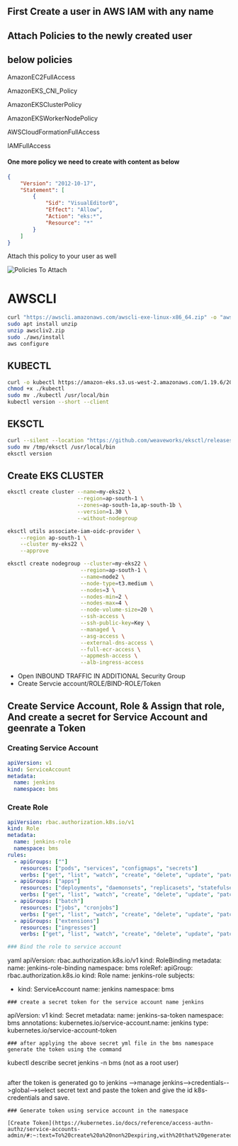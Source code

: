 ## First Create a user in AWS IAM with any name
## Attach Policies to the newly created user
## below policies
AmazonEC2FullAccess

AmazonEKS_CNI_Policy

AmazonEKSClusterPolicy	

AmazonEKSWorkerNodePolicy

AWSCloudFormationFullAccess

IAMFullAccess

#### One more policy we need to create with content as below
```json
{
    "Version": "2012-10-17",
    "Statement": [
        {
            "Sid": "VisualEditor0",
            "Effect": "Allow",
            "Action": "eks:*",
            "Resource": "*"
        }
    ]
}
```
Attach this policy to your user as well

![Policies To Attach](https://github.com/jaiswaladi246/EKS-Complete/blob/main/Policies.png)

# AWSCLI

```bash
curl "https://awscli.amazonaws.com/awscli-exe-linux-x86_64.zip" -o "awscliv2.zip"
sudo apt install unzip
unzip awscliv2.zip
sudo ./aws/install
aws configure
```

## KUBECTL

```bash
curl -o kubectl https://amazon-eks.s3.us-west-2.amazonaws.com/1.19.6/2021-01-05/bin/linux/amd64/kubectl
chmod +x ./kubectl
sudo mv ./kubectl /usr/local/bin
kubectl version --short --client
```

## EKSCTL

```bash
curl --silent --location "https://github.com/weaveworks/eksctl/releases/latest/download/eksctl_$(uname -s)_amd64.tar.gz" | tar xz -C /tmp
sudo mv /tmp/eksctl /usr/local/bin
eksctl version
```

## Create EKS CLUSTER

```bash
eksctl create cluster --name=my-eks22 \
                      --region=ap-south-1 \
                      --zones=ap-south-1a,ap-south-1b \
                      --version=1.30 \
                      --without-nodegroup

eksctl utils associate-iam-oidc-provider \
    --region ap-south-1 \
    --cluster my-eks22 \
    --approve

eksctl create nodegroup --cluster=my-eks22 \
                       --region=ap-south-1 \
                       --name=node2 \
                       --node-type=t3.medium \
                       --nodes=3 \
                       --nodes-min=2 \
                       --nodes-max=4 \
                       --node-volume-size=20 \
                       --ssh-access \
                       --ssh-public-key=Key \
                       --managed \
                       --asg-access \
                       --external-dns-access \
                       --full-ecr-access \
                       --appmesh-access \
                       --alb-ingress-access
```

* Open INBOUND TRAFFIC IN ADDITIONAL Security Group
* Create Servcie account/ROLE/BIND-ROLE/Token

## Create Service Account, Role & Assign that role, And create a secret for Service Account and geenrate a Token

### Creating Service Account


```yaml
apiVersion: v1
kind: ServiceAccount
metadata:
  name: jenkins
  namespace: bms

```

### Create Role 


```yaml
apiVersion: rbac.authorization.k8s.io/v1
kind: Role
metadata:
  name: jenkins-role
  namespace: bms
rules:
  - apiGroups: [""]
    resources: ["pods", "services", "configmaps", "secrets"]
    verbs: ["get", "list", "watch", "create", "delete", "update", "patch"]
  - apiGroups: ["apps"]
    resources: ["deployments", "daemonsets", "replicasets", "statefulsets"]
    verbs: ["get", "list", "watch", "create", "delete", "update", "patch"]
  - apiGroups: ["batch"]
    resources: ["jobs", "cronjobs"]
    verbs: ["get", "list", "watch", "create", "delete", "update", "patch"]
  - apiGroups: ["extensions"]
    resources: ["ingresses"]
    verbs: ["get", "list", "watch", "create", "delete", "update", "patch"]```

### Bind the role to service account


```
yaml
apiVersion: rbac.authorization.k8s.io/v1
kind: RoleBinding
metadata:
  name: jenkins-role-binding
  namespace: bms
roleRef:
  apiGroup: rbac.authorization.k8s.io
  kind: Role
  name: jenkins-role
subjects:
  - kind: ServiceAccount
    name: jenkins
    namespace: bms
```
### create a secret token for the service account name jenkins 
```
apiVersion: v1
kind: Secret
metadata:
  name: jenkins-sa-token
  namespace: bms
  annotations:
    kubernetes.io/service-account.name: jenkins
type: kubernetes.io/service-account-token
```
### after applying the above secret yml file in the bms namespace generate the token using the command
```
kubectl describe secret jenkins -n bms  (not as a root user)
```
```
after the token is generated go to jenkins -->manage jenkins-->credentials-->global-->select secret text and paste the token
and give the id k8s-credentials and save.
```
### Generate token using service account in the namespace

[Create Token](https://kubernetes.io/docs/reference/access-authn-authz/service-accounts-admin/#:~:text=To%20create%20a%20non%2Dexpiring,with%20that%20generated%20token%20data.)

